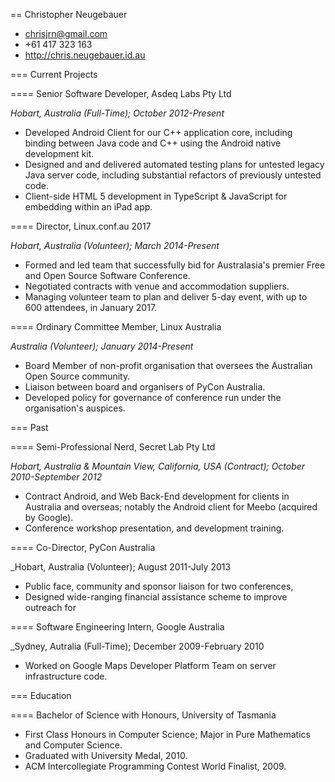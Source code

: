 == Christopher Neugebauer

* chrisjrn@gmail.com
* +61 417 323 163
* http://chris.neugebauer.id.au


=== Current Projects

==== Senior Software Developer, Asdeq Labs Pty Ltd

_Hobart, Australia (Full-Time); October 2012-Present_

* Developed Android Client for our C++ application core, including binding between Java code and C++ using the Android native development kit.
* Designed and and delivered automated testing plans for untested legacy Java server code, including substantial refactors of previously untested code.
* Client-side HTML 5 development in TypeScript & JavaScript for embedding within an iPad app.


==== Director, Linux.conf.au 2017

_Hobart, Australia (Volunteer); March 2014-Present_

* Formed and led team that successfully bid for Australasia's premier Free and Open Source Software Conference.
* Negotiated contracts with venue and accommodation suppliers.
* Managing volunteer team to plan and deliver 5-day event, with up to 600 attendees, in January 2017.


==== Ordinary Committee Member, Linux Australia

_Australia (Volunteer); January 2014-Present_

* Board Member of non-profit organisation that oversees the Australian Open Source community.
* Liaison between board and organisers of PyCon Australia.
* Developed policy for governance of conference run under the organisation's auspices.


=== Past

==== Semi-Professional Nerd, Secret Lab Pty Ltd

_Hobart, Australia & Mountain View, California, USA (Contract); October 2010-September 2012_

* Contract Android, and Web Back-End development for clients in Australia and overseas; notably the Android client for Meebo (acquired by Google).
* Conference workshop presentation, and development training.


==== Co-Director, PyCon Australia

_Hobart, Australia (Volunteer); August 2011-July 2013

* Public face, community and sponsor liaison for two conferences,
* Designed wide-ranging financial assistance scheme to improve outreach for 


==== Software Engineering Intern, Google Australia

_Sydney, Autralia (Full-Time); December 2009-February 2010

* Worked on Google Maps Developer Platform Team on server infrastructure code.



=== Education

==== Bachelor of Science with Honours, University of Tasmania

* First Class Honours in Computer Science; Major in Pure Mathematics and Computer Science.
* Graduated with University Medal, 2010.
* ACM Intercollegiate Programming Contest World Finalist, 2009.

